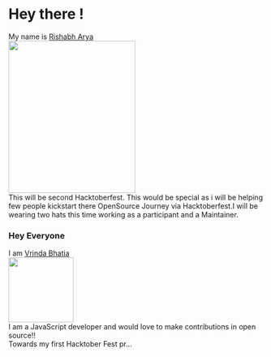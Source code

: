 <h1 id="hey-there-">Hey there !</h1>
<p>My name is <a href="https://github.com/RishabhArya">Rishabh Arya</a><br>
<img src="https://github.com/RishabhArya/HacktoberFest2020/blob/master/Images./Rishabh_octocat.png" width="250" height="300"><br>
This will be second Hacktoberfest. This would be special as i will be helping few people kickstart there OpenSource Journey via Hacktoberfest.I will be wearing two hats this time working as a participant and a Maintainer.</p>

### Hey Everyone 

I am [Vrinda Bhatia](https://vrindabhatia999.github.io/)  
<img src="https://www.flaticon.com/svg/static/icons/svg/1508/1508880.svg" width="128" height="128" /><br>
I am a JavaScript developer and would love to make contributions in open source!!<br>
Towards my first Hacktober Fest pr...

